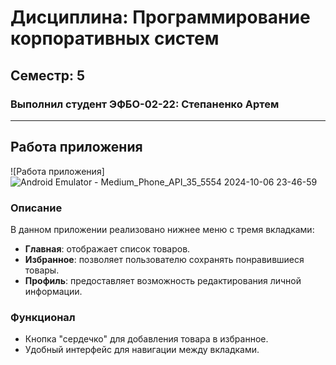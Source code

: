 # Дисциплина: Программирование корпоративных систем
## Семестр: 5

### Выполнил студент ЭФБО-02-22: Степаненко Артем

---

## Работа приложения

![Работа приложения]
![Android Emulator - Medium_Phone_API_35_5554 2024-10-06 23-46-59](https://github.com/user-attachments/assets/66718467-e527-4d3c-a383-f73486720bed)

### Описание

В данном приложении реализовано нижнее меню с тремя вкладками:
- **Главная**: отображает список товаров.
- **Избранное**: позволяет пользователю сохранять понравившиеся товары.
- **Профиль**: предоставляет возможность редактирования личной информации.

### Функционал

- Кнопка "сердечко" для добавления товара в избранное.
- Удобный интерфейс для навигации между вкладками.

